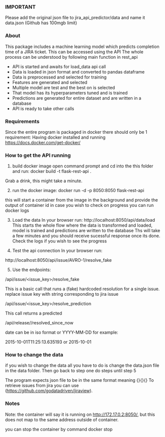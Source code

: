 ### IMPORTANT

Please add the original json file to jira_api_predictor/data and name it data.json
(Github has 100mgb limit)

### About

This package includes a machine learning model which predicts completion time of a JIRA ticket.
This can be accessed using the API
The whole process can be understood by following main function in rest_api
- API is started and awaits for load_data api call
- Data is loaded in json format and converted to pandas dataframe
- Data is preprocessed and selected for training
- Features are generated and selected
- Multiple model are test and the best on is selected
- That model has its hyperparameters tuned and is trained
- Predictions are generated for entire dataset and are written in a database
- API is ready to take other calls

### Requirements
Since the entire program is packaged in docker there should only be 1 requirement:
Having docker installed and running 
https://docs.docker.com/get-docker/

### How to get the API running
1. build docker image
open command prompt and cd into the this folder and run: 
docker build -t flask-rest-api .

Grab a drink, this might take a minute.

2. run the docker image:
docker run -d -p 8050:8050 flask-rest-api

this will start a container from the image in the background and provide the output of container id
in case you wish to check on progress you can run
docker logs <containerID>

3. Load the data
In your browser run:
http://localhost:8050/api/data/load
This starts the whole flow where the data is transformed and loaded, model is trained and predictions are written to the database
Ths will take a few minutes and you should receive sucessful response once its done.
Check the logs if you wish to see the progress

4. Test the api connection
In your browser run:

http://localhost:8050/api/issue/AVRO-1/resolve_fake

5. Use the endpoints:

/api/issue/<issue_key>/resolve_fake
  
This is a basic call that runs a (fake) hardcoded resolution for a single issue.
replace issue key with string corresponding to jira issue

/api/issue/<issue_key>/resolve_prediction
  
This call returns a predicted 

/api/release/<date provided>/resolved_since_now
  
date can be in iso format or YYYY-MM-DD for example:

2015-10-01T11:25:13.635193
or
2015-10-01


### How to change the data
if you wish to change the data all you have to do is change the data.json file in the data folder.
Then go back to step one do steps until step 5

The program expects json file to be in the same format meaning {}{}{}
To retrieve issues from jira you can use 
(https://github.com/godatadriven/jiraview).

### Notes
Note: the container will say it is running on http://172.17.0.2:8050/, but this does not map to the same address outside of container.

you can stop the container by command
docker stop <containerID>
